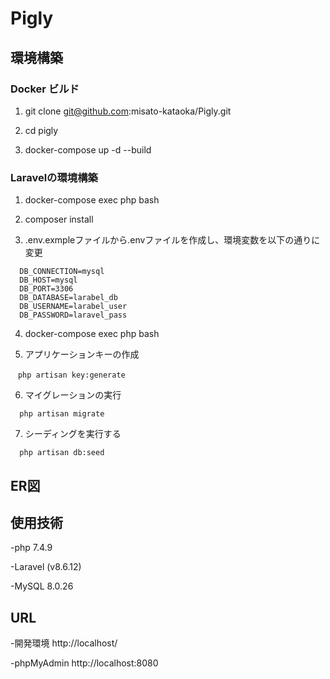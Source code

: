 # Pigly


## 環境構築
### Docker ビルド
1. git clone git@github.com:misato-kataoka/Pigly.git

2. cd pigly

3. docker-compose up -d --build

### Laravelの環境構築
1. docker-compose exec php bash

2. composer install

3. .env.exmpleファイルから.envファイルを作成し、環境変数を以下の通りに変更
```
  DB_CONNECTION=mysql
  DB_HOST=mysql
  DB_PORT=3306
  DB_DATABASE=larabel_db
  DB_USERNAME=larabel_user
  DB_PASSWORD=laravel_pass
```
4. docker-compose exec php bash

5. アプリケーションキーの作成
```
　php artisan key:generate
```
6. マイグレーションの実行
```
  php artisan migrate
```
7. シーディングを実行する
```
  php artisan db:seed
```

## ER図


## 使用技術

-php 7.4.9

-Laravel (v8.6.12)

-MySQL 8.0.26

## URL

-開発環境 http://localhost/

-phpMyAdmin http://localhost:8080
